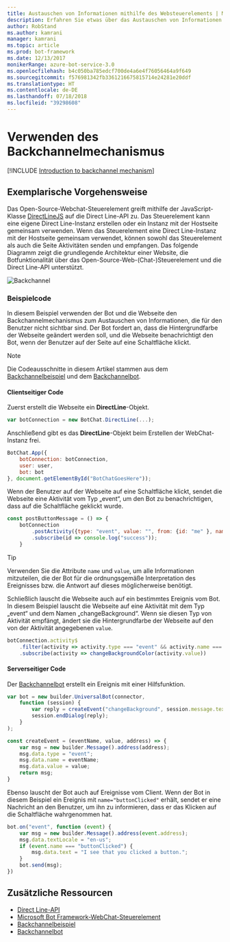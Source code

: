 ```yaml
---
title: Austauschen von Informationen mithilfe des Websteuerelements | Microsoft-Dokumentation
description: Erfahren Sie etwas über das Austauschen von Informationen zwischen dem Bot und einer Webseite mithilfe des Bot Builder SDK für Node.js.
author: RobStand
ms.author: kamrani
manager: kamrani
ms.topic: article
ms.prod: bot-framework
ms.date: 12/13/2017
monikerRange: azure-bot-service-3.0
ms.openlocfilehash: b4c050ba785edcf700de4a6e4f76056464a9f649
ms.sourcegitcommit: f576981342fb3361216675815714e24281e20ddf
ms.translationtype: HT
ms.contentlocale: de-DE
ms.lasthandoff: 07/18/2018
ms.locfileid: "39298608"
---
```

# <a name="use-the-backchannel-mechanism"></a>Verwenden des Backchannelmechanismus

[!INCLUDE [Introduction to backchannel mechanism](../includes/snippet-backchannel.md)]

## <a name="walk-through"></a>Exemplarische Vorgehensweise

Das Open-Source-Webchat-Steuerelement greift mithilfe der JavaScript-Klasse <a href="https://github.com/microsoft/botframework-DirectLinejs" target="_blank">DirectLineJS</a> auf die Direct Line-API zu. Das Steuerelement kann eine eigene Direct Line-Instanz erstellen oder ein Instanz mit der Hostseite gemeinsam verwenden. Wenn das Steuerelement eine Direct Line-Instanz mit der Hostseite gemeinsam verwendet, können sowohl das Steuerelement als auch die Seite Aktivitäten senden und empfangen. Das folgende Diagramm zeigt die grundlegende Architektur einer Website, die Botfunktionalität über das Open-Source-Web-(Chat-)Steuerelement und die Direct Line-API unterstützt. 

![Backchannel](../media/designing-bots/patterns/back-channel.png)

### <a name="sample-code"></a>Beispielcode 

In diesem Beispiel verwenden der Bot und die Webseite den Backchannelmechanismus zum Austauschen von Informationen, die für den Benutzer nicht sichtbar sind. Der Bot fordert an, dass die Hintergrundfarbe der Webseite geändert werden soll, und die Webseite benachrichtigt den Bot, wenn der Benutzer auf der Seite auf eine Schaltfläche klickt. 

> [!NOTE]
> Die Codeausschnitte in diesem Artikel stammen aus dem <a href="https://github.com/Microsoft/BotFramework-WebChat/blob/master/samples/backchannel/index.html" target="_blank">Backchannelbeispiel</a> und dem <a href="https://github.com/ryanvolum/backChannelBot" target="_blank">Backchannelbot</a>. 

#### <a name="client-side-code"></a>Clientseitiger Code

Zuerst erstellt die Webseite ein **DirectLine**-Objekt.

```javascript
var botConnection = new BotChat.DirectLine(...);
```

Anschließend gibt es das **DirectLine**-Objekt beim Erstellen der WebChat-Instanz frei.

```javascript
BotChat.App({
    botConnection: botConnection,
    user: user,
    bot: bot
}, document.getElementById("BotChatGoesHere"));
```

Wenn der Benutzer auf der Webseite auf eine Schaltfläche klickt, sendet die Webseite eine Aktivität vom Typ „event“, um den Bot zu benachrichtigen, dass auf die Schaltfläche geklickt wurde.

```javascript
const postButtonMessage = () => {
    botConnection
        .postActivity({type: "event", value: "", from: {id: "me" }, name: "buttonClicked"})
        .subscribe(id => console.log("success"));
    }
```

> [!TIP]
> Verwenden Sie die Attribute `name` und `value`, um alle Informationen mitzuteilen, die der Bot für die ordnungsgemäße Interpretation des Ereignisses bzw. die Antwort auf dieses möglicherweise benötigt. 

Schließlich lauscht die Webseite auch auf ein bestimmtes Ereignis vom Bot.
In diesem Beispiel lauscht die Webseite auf eine Aktivität mit dem Typ „event“ und dem Namen „changeBackground“. Wenn sie diesen Typ von Aktivität empfängt, ändert sie die Hintergrundfarbe der Webseite auf den von der Aktivität angegebenen `value`. 

```javascript
botConnection.activity$
    .filter(activity => activity.type === "event" && activity.name === "changeBackground")
    .subscribe(activity => changeBackgroundColor(activity.value))
```

#### <a name="server-side-code"></a>Serverseitiger Code

Der <a href="https://github.com/ryanvolum/backChannelBot" target="_blank">Backchannelbot</a> erstellt ein Ereignis mit einer Hilfsfunktion.

```javascript
var bot = new builder.UniversalBot(connector, 
    function (session) {
        var reply = createEvent("changeBackground", session.message.text, session.message.address);
        session.endDialog(reply);
    }
);

const createEvent = (eventName, value, address) => {
    var msg = new builder.Message().address(address);
    msg.data.type = "event";
    msg.data.name = eventName;
    msg.data.value = value;
    return msg;
}
```

Ebenso lauscht der Bot auch auf Ereignisse vom Client. Wenn der Bot in diesem Beispiel ein Ereignis mit `name="buttonClicked"` erhält, sendet er eine Nachricht an den Benutzer, um ihn zu informieren, dass er das Klicken auf die Schaltfläche wahrgenommen hat.

```javascript
bot.on("event", function (event) {
    var msg = new builder.Message().address(event.address);
    msg.data.textLocale = "en-us";
    if (event.name === "buttonClicked") {
        msg.data.text = "I see that you clicked a button.";
    }
    bot.send(msg);
})
```

## <a name="additional-resources"></a>Zusätzliche Ressourcen

- [Direct Line-API][directLineAPI]
- <a href="https://github.com/Microsoft/BotFramework-WebChat" target="_blank">Microsoft Bot Framework-WebChat-Steuerelement</a>
- <a href="https://github.com/Microsoft/BotFramework-WebChat/blob/master/samples/backchannel/index.html" target="_blank">Backchannelbeispiel</a>
- <a href="https://github.com/ryanvolum/backChannelBot" target="_blank">Backchannelbot</a>

[directLineAPI]: https://docs.botframework.com/en-us/restapi/directline3/#navtitle